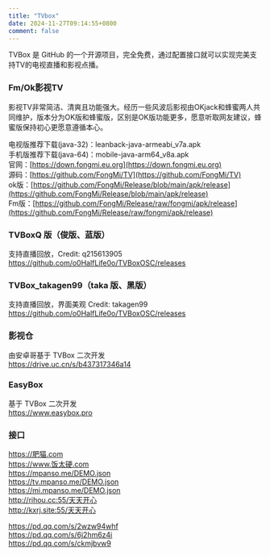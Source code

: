 ```yaml
---
title: "TVbox"
date: 2024-11-27T09:14:55+0800
comment: false
---
```


TVBox 是 GitHub 的一个开源项目，完全免费，通过配置接口就可以实现完美支持TV的电视直播和影视点播。

### Fm/Ok影视TV

影视TV非常简洁、清爽且功能强大。经历一些风波后影视由OKjack和蜂蜜两人共同维护，版本分为OK版和蜂蜜版，区别是OK版功能更多，愿意听取网友建议，蜂蜜版保持初心更愿意遵循本心。

电视版推荐下载(java-32)：leanback-java-armeabi_v7a.apk  
手机版推荐下载(java-64)：mobile-java-arm64_v8a.apk  
官网：[https://down.fongmi.eu.org](https://down.fongmi.eu.org)  
源码：[https://github.com/FongMi/TV](https://github.com/FongMi/TV)  
ok版：[https://github.com/FongMi/Release/blob/main/apk/release](https://github.com/FongMi/Release/blob/main/apk/release)  
Fm版：[https://github.com/FongMi/Release/raw/fongmi/apk/release](https://github.com/FongMi/Release/raw/fongmi/apk/release)  

### TVBoxQ 版（俊版、蓝版）

支持直播回放，Credit: q215613905  
https://github.com/o0HalfLife0o/TVBoxOSC/releases  

### TVBox_takagen99（taka 版、黑版）

支持直播回放，界面美观  Credit: takagen99  
https://github.com/o0HalfLife0o/TVBoxOSC/releases  

### 影视仓

由安卓哥基于 TVBox 二次开发  
https://drive.uc.cn/s/b437317346a14  

### EasyBox

基于 TVBox 二次开发  
https://www.easybox.pro  

### 接口

https://肥猫.com  
https://www.饭太硬.com  
https://mpanso.me/DEMO.json  
https://tv.mpanso.me/DEMO.json  
https://mi.mpanso.me/DEMO.json  
http://rihou.cc:55/天天开心  
http://kxrj.site:55/天天开心  

https://pd.qq.com/s/2wzw94whf  
https://pd.qq.com/s/6j2hm6z4i  
https://pd.qq.com/s/ckmjbvw9  